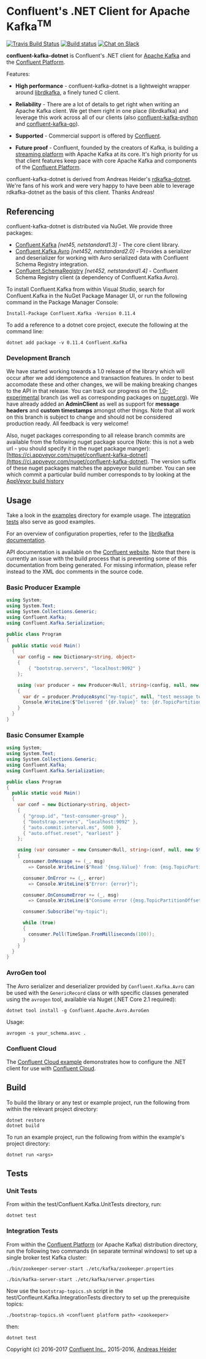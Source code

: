 Confluent's .NET Client for Apache Kafka<sup>TM</sup>
=====================================================

[![Travis Build Status](https://travis-ci.org/confluentinc/confluent-kafka-dotnet.svg?branch=master)](https://travis-ci.org/confluentinc/confluent-kafka-dotnet)
[![Build status](https://ci.appveyor.com/api/projects/status/kux83eykufuv16cn/branch/master?svg=true)](https://ci.appveyor.com/project/ConfluentClientEngineering/confluent-kafka-dotnet/branch/master)
[![Chat on Slack](https://img.shields.io/badge/chat-on%20slack-7A5979.svg)](https://confluentcommunity.slack.com/messages/clients)

**confluent-kafka-dotnet** is Confluent's .NET client for [Apache Kafka](http://kafka.apache.org/) and the
[Confluent Platform](https://www.confluent.io/product/).

Features:

- **High performance** - confluent-kafka-dotnet is a lightweight wrapper around
[librdkafka](https://github.com/edenhill/librdkafka), a finely tuned C
client.

- **Reliability** - There are a lot of details to get right when writing an Apache Kafka
client. We get them right in one place (librdkafka) and leverage this work
across all of our clients (also [confluent-kafka-python](https://github.com/confluentinc/confluent-kafka-python)
and [confluent-kafka-go](https://github.com/confluentinc/confluent-kafka-go)).

- **Supported** - Commercial support is offered by
[Confluent](https://confluent.io/).

- **Future proof** - Confluent, founded by the
creators of Kafka, is building a [streaming platform](https://www.confluent.io/product/)
with Apache Kafka at its core. It's high priority for us that client features keep
pace with core Apache Kafka and components of the [Confluent Platform](https://www.confluent.io/product/).

confluent-kafka-dotnet is derived from Andreas Heider's [rdkafka-dotnet](https://github.com/ah-/rdkafka-dotnet).
We're fans of his work and were very happy to have been able to leverage rdkafka-dotnet as the basis of this
client. Thanks Andreas!

## Referencing

confluent-kafka-dotnet is distributed via NuGet. We provide three packages:

- [Confluent.Kafka](https://www.nuget.org/packages/Confluent.Kafka/) *[net45, netstandard1.3]* - The core client library.
- [Confluent.Kafka.Avro](https://www.nuget.org/packages/Confluent.Kafka.Avro/) *[net452, netstandard2.0]* - Provides a serializer and deserializer for working with Avro serialized data with Confluent Schema Registry integration.
- [Confluent.SchemaRegistry](https://www.nuget.org/packages/Confluent.SchemaRegistry/) *[net452, netstandard1.4]* - Confluent Schema Registry client (a dependency of Confluent.Kafka.Avro).

To install Confluent.Kafka from within Visual Studio, search for Confluent.Kafka in the NuGet Package Manager UI, or run the following command in the Package Manager Console:

```
Install-Package Confluent.Kafka -Version 0.11.4
```

To add a reference to a dotnet core project, execute the following at the command line:

```
dotnet add package -v 0.11.4 Confluent.Kafka
```

### Development Branch

We have started working towards a 1.0 release of the library which will occur after we add idempotence and transaction features. In order to best accomodate these and other changes,
we will be making breaking changes to the API in that release. You can track our progress on the [1.0-experimental](https://github.com/confluentinc/confluent-kafka-dotnet/tree/1.0-experimental) 
branch (as well as corresponding packages on [nuget.org](https://www.nuget.org/packages/Confluent.Kafka/)). We have already added an **AdminClient** as well as support for **message headers** 
and **custom timestamps** amongst other things. Note that all work on this branch is subject to change and should not be considered production ready. All feedback is very welcome!

Also, nuget packages corresponding to all release branch commits are available from the following nuget package source (Note: this is not a web url - you should specify it in the nuget package manger):
[https://ci.appveyor.com/nuget/confluent-kafka-dotnet](https://ci.appveyor.com/nuget/confluent-kafka-dotnet). The version suffix of these nuget packages matches the appveyor build number. You can see which commit a particular build number corresponds to by looking at the 
[AppVeyor build history](https://ci.appveyor.com/project/ConfluentClientEngineering/confluent-kafka-dotnet/history)


## Usage

Take a look in the [examples](examples) directory for example usage. The [integration tests](test/Confluent.Kafka.IntegrationTests/Tests) also serve as good examples.

For an overview of configuration properties, refer to the [librdkafka documentation](https://github.com/edenhill/librdkafka/blob/master/CONFIGURATION.md). 

API documentation is available on the [Confluent website](https://docs.confluent.io/current/clients/confluent-kafka-dotnet/api/Confluent.Kafka.html). Note that there is currently an issue with the build process that is preventing some of this documentation from being generated. For missing information, please refer instead to the XML doc comments in the source code.

### Basic Producer Example

```csharp
using System;
using System.Text;
using System.Collections.Generic;
using Confluent.Kafka;
using Confluent.Kafka.Serialization;

public class Program
{
  public static void Main()
  {
    var config = new Dictionary<string, object> 
    { 
        { "bootstrap.servers", "localhost:9092" } 
    };

    using (var producer = new Producer<Null, string>(config, null, new StringSerializer(Encoding.UTF8)))
    {
      var dr = producer.ProduceAsync("my-topic", null, "test message text").Result;
      Console.WriteLine($"Delivered '{dr.Value}' to: {dr.TopicPartitionOffset}");
    }
  }
}
```

### Basic Consumer Example

```csharp
using System;
using System.Text;
using System.Collections.Generic;
using Confluent.Kafka;
using Confluent.Kafka.Serialization;

public class Program
{
  public static void Main()
  {
    var conf = new Dictionary<string, object> 
    { 
      { "group.id", "test-consumer-group" },
      { "bootstrap.servers", "localhost:9092" },
      { "auto.commit.interval.ms", 5000 },
      { "auto.offset.reset", "earliest" }
    };

    using (var consumer = new Consumer<Null, string>(conf, null, new StringDeserializer(Encoding.UTF8)))
    {
      consumer.OnMessage += (_, msg)
        => Console.WriteLine($"Read '{msg.Value}' from: {msg.TopicPartitionOffset}");

      consumer.OnError += (_, error)
        => Console.WriteLine($"Error: {error}");

      consumer.OnConsumeError += (_, msg)
        => Console.WriteLine($"Consume error ({msg.TopicPartitionOffset}): {msg.Error}");

      consumer.Subscribe("my-topic");

      while (true)
      {
        consumer.Poll(TimeSpan.FromMilliseconds(100));
      }
    }
  }
}
```

### AvroGen tool

The Avro serializer and deserializer provided by `Confluent.Kafka.Avro` can be used with the `GenericRecord` class
or with specific classes generated using the `avrogen` tool, available via Nuget (.NET Core 2.1 required):

```
dotnet tool install -g Confluent.Apache.Avro.AvroGen
```

Usage:

```
avrogen -s your_schema.asvc .
```

### Confluent Cloud

The [Confluent Cloud example](examples/ConfluentCloud) demonstrates how to configure the .NET client for use with [Confluent Cloud](https://www.confluent.io/confluent-cloud/).


## Build

To build the library or any test or example project, run the following from within the relevant project directory:

```
dotnet restore
dotnet build
```

To run an example project, run the following from within the example's project directory:

```
dotnet run <args>
```

## Tests

### Unit Tests

From within the test/Confluent.Kafka.UnitTests directory, run:

```
dotnet test
```

### Integration Tests

From within the [Confluent Platform](https://www.confluent.io/product/compare/) (or Apache Kafka) distribution directory,
run the following two commands (in separate terminal windows) to set up a single broker test Kafka cluster:

```
./bin/zookeeper-server-start ./etc/kafka/zookeeper.properties

./bin/kafka-server-start ./etc/kafka/server.properties
```

Now use the `bootstrap-topics.sh` script in the test/Confleunt.Kafka.IntegrationTests directory to set up the
prerequisite topics:

```
./bootstrap-topics.sh <confluent platform path> <zookeeper>
```

then:

```
dotnet test
```

Copyright (c) 2016-2017 [Confluent Inc.](https://www.confluent.io), 2015-2016, [Andreas Heider](mailto:andreas@heider.io)
